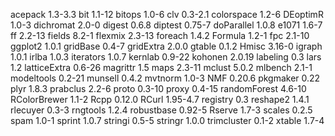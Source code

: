 acepack	1.3-3.3
bit	1.1-12
bitops	1.0-6
clv	0.3-2.1
colorspace	1.2-6
DEoptimR	1.0-3
dichromat	2.0-0
digest	0.6.8
diptest	0.75-7
doParallel	1.0.8
e1071	1.6-7
ff	2.2-13
fields	8.2-1
flexmix	2.3-13
foreach	1.4.2
Formula	1.2-1
fpc	2.1-10
ggplot2	1.0.1
gridBase	0.4-7
gridExtra	2.0.0
gtable	0.1.2
Hmisc	3.16-0
igraph	1.0.1
irlba	1.0.3
iterators	1.0.7
kernlab	0.9-22
kohonen	2.0.19
labeling	0.3
lars	1.2
latticeExtra	0.6-26
magrittr	1.5
maps	2.3-11
mclust	5.0.2
mlbench	2.1-1
modeltools	0.2-21
munsell	0.4.2
mvtnorm	1.0-3
NMF	0.20.6
pkgmaker	0.22
plyr	1.8.3
prabclus	2.2-6
proto	0.3-10
proxy	0.4-15
randomForest	4.6-10
RColorBrewer	1.1-2
Rcpp	0.12.0
RCurl	1.95-4.7
registry	0.3
reshape2	1.4.1
rlecuyer	0.3-3
rngtools	1.2.4
robustbase	0.92-5
Rserve	1.7-3
scales	0.2.5
spam	1.0-1
sprint	1.0.7
stringi	0.5-5
stringr	1.0.0
trimcluster	0.1-2
xtable	1.7-4
